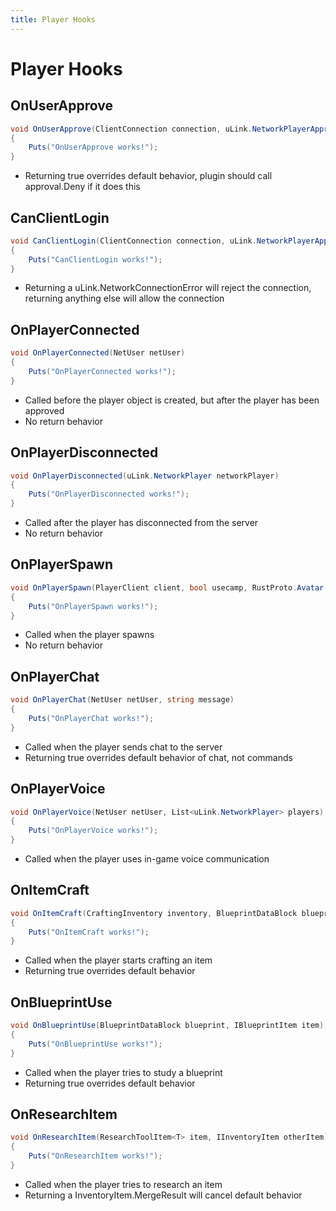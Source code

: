 ```yaml
---
title: Player Hooks
---
```


# Player Hooks

## OnUserApprove

``` csharp
void OnUserApprove(ClientConnection connection, uLink.NetworkPlayerApproval approval, ConnectionAcceptor acceptor)
{
    Puts("OnUserApprove works!");
}
```

 * Returning true overrides default behavior, plugin should call approval.Deny if it does this

## CanClientLogin

``` csharp
void CanClientLogin(ClientConnection connection, uLink.NetworkPlayerApproval approval)
{
    Puts("CanClientLogin works!");
}
```

 * Returning a uLink.NetworkConnectionError will reject the connection, returning anything else will allow the connection

## OnPlayerConnected

``` csharp
void OnPlayerConnected(NetUser netUser)
{
    Puts("OnPlayerConnected works!");
}
```

 * Called before the player object is created, but after the player has been approved
 * No return behavior

## OnPlayerDisconnected

``` csharp
void OnPlayerDisconnected(uLink.NetworkPlayer networkPlayer)
{
    Puts("OnPlayerDisconnected works!");
}
```

 * Called after the player has disconnected from the server
 * No return behavior

## OnPlayerSpawn

``` csharp
void OnPlayerSpawn(PlayerClient client, bool usecamp, RustProto.Avatar avatar)
{
    Puts("OnPlayerSpawn works!");
}
```

 * Called when the player spawns
 * No return behavior

## OnPlayerChat

``` csharp
void OnPlayerChat(NetUser netUser, string message)
{
    Puts("OnPlayerChat works!");
}
```

 * Called when the player sends chat to the server
 * Returning true overrides default behavior of chat, not commands

## OnPlayerVoice

``` csharp
void OnPlayerVoice(NetUser netUser, List<uLink.NetworkPlayer> players)
{
    Puts("OnPlayerVoice works!");
}
```

 * Called when the player uses in-game voice communication

## OnItemCraft

``` csharp
void OnItemCraft(CraftingInventory inventory, BlueprintDataBlock blueprint, int amount, ulong startTime)
{
    Puts("OnItemCraft works!");
}
```

 * Called when the player starts crafting an item
 * Returning true overrides default behavior

## OnBlueprintUse

``` csharp
void OnBlueprintUse(BlueprintDataBlock blueprint, IBlueprintItem item)
{
    Puts("OnBlueprintUse works!");
}
```

 * Called when the player tries to study a blueprint
 * Returning true overrides default behavior

## OnResearchItem

``` csharp
void OnResearchItem(ResearchToolItem<T> item, IInventoryItem otherItem)
{
    Puts("OnResearchItem works!");
}
```

 * Called when the player tries to research an item
 * Returning a InventoryItem.MergeResult will cancel default behavior
